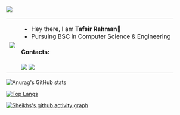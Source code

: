 <img src ="https://gpvc.arturio.dev/Sheikh-Tafsir">

<table>
  <tr>
    <td><img src="https://c.tenor.com/GN73MKBawZYAAAAi/busy-cute.gif"></td>
    <td>
      <ul>
        <li>Hey there, I am <strong>Tafsir Rahman</strong>👋</li>
        <li>Pursuing BSC in Computer Science & Engineering</li>
      </ul>
      <h4>Contacts:</h4>
      <a href="rubaiyatrahman@iut-dhaka.edu"><img src="https://img.icons8.com/dusk/40/000000/new-post.png"/></a>
      <a href="https://Sheikh-Tafsir.github.io/"><img src="https://img.icons8.com/dusk/40/000000/internet--v1.png"/></a>
    </td>
  </tr>
</table>


![Anurag's GitHub stats](https://github-readme-stats.vercel.app/api?username=Sheikh-Tafsir&theme=radical&show_icons=true)

[![Top Langs](https://github-readme-stats.vercel.app/api/top-langs/?username=Sheikh-Tafsir&theme=radical)](https://github.com/anuraghazra/github-readme-stats)

[![Sheikhs's github activity graph](https://activity-graph.herokuapp.com/graph?username=Sheikh-Tafsir&theme=rogue)](https://github.com/ashutosh00710/github-readme-activity-graph)





